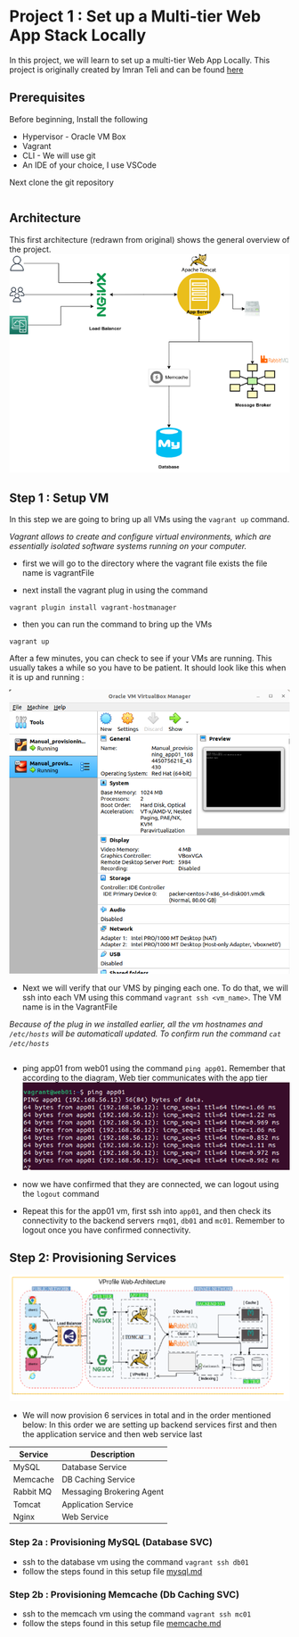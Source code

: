 
# Project 1 : Set up a Multi-tier Web App Stack Locally

In this project, we will learn to set up a multi-tier Web App Locally.  This project is originally created by Imran Teli and can be found [here](https://www.udemy.com/course/devopsprojects/?src=sac&kw=devops+projects)

## Prerequisites
Before beginning, Install the following

* Hypervisor - Oracle VM Box
* Vagrant
* CLI - We will use git
* An IDE of your choice, I use VSCode

Next clone the git repository

```https://github.com/nneyen/vprofile-project.git
```

## Architecture
This first architecture (redrawn from original) shows the general overview of the project. 
![Architecture](images/p1-architecture.png)

## Step 1 : Setup VM

In this step we are going to bring up all VMs using the ` vagrant up ` command. 

*Vagrant allows to create and configure virtual environments, which are essentially isolated software systems running on your computer.* 

- first we will go to the directory where the vagrant file exists the file name is vagrantFile

- next install the vagrant plug in using the command 
```
vagrant plugin install vagrant-hostmanager
```
- then you can run the command to bring up the VMs
```
vagrant up
```
After a few minutes, you can check to see if your VMs are running. This usually takes a while so you have to be patient. It should look like this when it is up and running : 

![Vagrant Up Result](images/vm-running.png)


* Next we will verify that our VMS by pinging each one. To do that, we will ssh into each VM using this command `vagrant ssh <vm_name>`. The VM name is in the VagrantFile

*Because of the plug in we installed earlier, all the vm hostnames and `/etc/hosts` will be automaticall updated. To confirm run the command `cat /etc/hosts`*

```vagrant ssh web01
```
* ping app01 from web01 using the command `ping app01`. Remember that according to the diagram, Web tier communicates with the app tier
![ping app01](images/ping_app01.png)

* now we have confirmed that they are connected, we can logout using the `logout` command

* Repeat this for the app01 vm, first ssh into `app01`, and then check its connectivity to the backend servers `rmq01`, `db01` and `mc01`. Remember to logout once you have confirmed connectivity. 

## Step 2: Provisioning Services
![Web Architecture](images/vprofile-web-architecture.png)

* We will now provision 6 services in total and in the order mentioned below: In this order we are setting up backend services first and then the application service and then web service last

|Service|Description|
|-------|-----------|
|MySQL | Database Service|
|Memcache| DB Caching Service|
|Rabbit MQ| Messaging Brokering Agent|
|Tomcat| Application Service|
|Nginx| Web Service |

### Step 2a : Provisioning MySQL (Database SVC)
- ssh to the database vm using the command `vagrant ssh db01`
- follow the steps found in this setup file [mysql.md](setup/mysql.md)
### Step 2b : Provisioning Memcache (Db Caching SVC)
- ssh to the memcach vm using the command `vagrant ssh mc01`
- follow the steps found in this setup file [memcache.md](setup/memcache.md)






